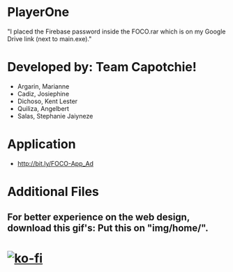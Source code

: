 # PlayerOne

"I placed the Firebase password inside the FOCO.rar which is on my Google Drive link (next to main.exe)."

# Developed by: Team Capotchie!
 - Argarin, Marianne
 - Cadiz, Josiephine
 - Dichoso, Kent Lester
 - Quiliza, Angelbert
 - Salas, Stephanie Jaiyneze

# Application
 - http://bit.ly/FOCO-App_Ad

# Additional Files
For better experience on the web design, download this gif's:
 Put this on "img/home/".
 - 

# [![ko-fi](https://ko-fi.com/img/githubbutton_sm.svg)](https://ko-fi.com/J3J123MH0)
